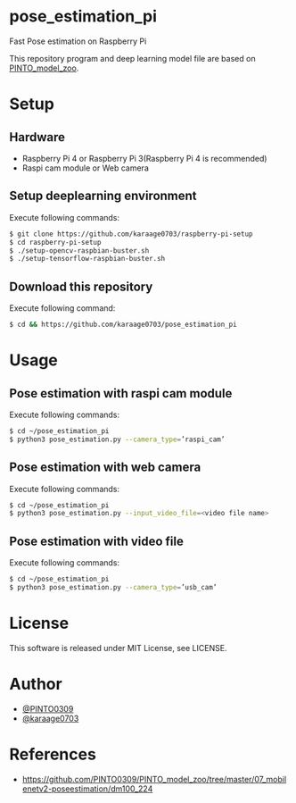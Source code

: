 # pose_estimation_pi
Fast Pose estimation on Raspberry Pi

This repository program and deep learning model file are based on [PINTO_model_zoo](https://github.com/PINTO0309/PINTO_model_zoo).


# Setup
## Hardware

- Raspberry Pi 4 or Raspberry Pi 3(Raspberry Pi 4 is recommended)
- Raspi cam module or Web camera

## Setup deeplearning environment
Execute following commands:

```sh
$ git clone https://github.com/karaage0703/raspberry-pi-setup
$ cd raspberry-pi-setup
$ ./setup-opencv-raspbian-buster.sh
$ ./setup-tensorflow-raspbian-buster.sh
```

## Download this repository
Execute following command:

```sh
$ cd && https://github.com/karaage0703/pose_estimation_pi
```

# Usage
## Pose estimation with raspi cam module
Execute following commands:

```sh
$ cd ~/pose_estimation_pi
$ python3 pose_estimation.py --camera_type=’raspi_cam’
```

## Pose estimation with web camera
Execute following commands:

```sh
$ cd ~/pose_estimation_pi
$ python3 pose_estimation.py --input_video_file=<video file name>
```

## Pose estimation with video file
Execute following commands:

```sh
$ cd ~/pose_estimation_pi
$ python3 pose_estimation.py --camera_type=’usb_cam’
```

# License
This software is released under MIT License, see LICENSE.

# Author
- [@PINTO0309](https://github.com/PINTO0309)
- [@karaage0703](http://github.com/karaage0703)

# References
- https://github.com/PINTO0309/PINTO_model_zoo/tree/master/07_mobilenetv2-poseestimation/dm100_224
